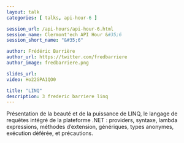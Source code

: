 ```yaml
---
layout: talk
categories: [ talks, api-hour-6 ]

session_url: /api-hours/api-hour-6.html
session_name: Clermont'ech API Hour &#35;6
session_short_name: "&#35;6"

author: Frédéric Barrière
author_url: https://twitter.com/fredbarriere
author_image: fredbarriere.png

slides_url:
video: Ho22GPA1QO0

title: "LINQ"
description: 3 frederic barriere linq
---
```




Présentation de la beauté et de la puissance de LINQ, le langage de requêtes
intégré de la plateforme .NET : providers, syntaxe, lambda expressions, méthodes
d’extension, génériques, types anonymes, exécution déférée, et précautions.
